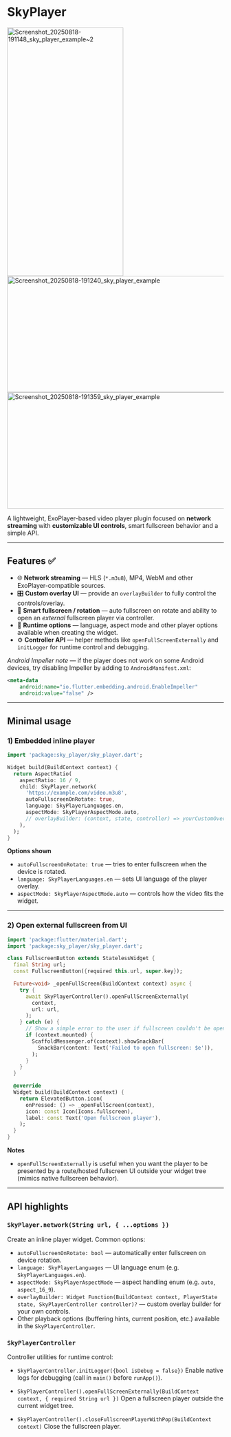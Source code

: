 # SkyPlayer

<img width="270" height="577" alt="Screenshot_20250818-191148_sky_player_example~2" src="https://github.com/user-attachments/assets/fc45463d-7e0b-4d4b-8964-6520035c88e0" />
<img width="600" height="270" alt="Screenshot_20250818-191240_sky_player_example" src="https://github.com/user-attachments/assets/6d168040-6967-471f-83fa-9c21848b12e8" />
<img width="600" height="270" alt="Screenshot_20250818-191359_sky_player_example" src="https://github.com/user-attachments/assets/7bf38c55-d29b-4622-b475-29d5ffd7d94e" />

A lightweight, ExoPlayer-based video player plugin focused on **network streaming** with **customizable UI controls**, smart fullscreen behavior and a simple API.

---

## Features ✅

- 🌐 **Network streaming** — HLS (`*.m3u8`), MP4, WebM and other ExoPlayer-compatible sources.
- 🎛️ **Custom overlay UI** — provide an `overlayBuilder` to fully control the controls/overlay.
- 📱 **Smart fullscreen / rotation** — auto fullscreen on rotate and ability to open an _external_ fullscreen player via controller.
- 🔧 **Runtime options** — language, aspect mode and other player options available when creating the widget.
- ⚙️ **Controller API** — helper methods like `openFullScreenExternally` and `initLogger` for runtime control and debugging.

_Android Impeller note_ — if the player does not work on some Android devices, try disabling Impeller by adding to `AndroidManifest.xml`:

```xml
<meta-data
    android:name="io.flutter.embedding.android.EnableImpeller"
    android:value="false" />
```

---

## Minimal usage

### 1) Embedded inline player

```dart
import 'package:sky_player/sky_player.dart';

Widget build(BuildContext context) {
  return AspectRatio(
    aspectRatio: 16 / 9,
    child: SkyPlayer.network(
      'https://example.com/video.m3u8',
      autoFullscreenOnRotate: true,
      language: SkyPlayerLanguages.en,
      aspectMode: SkyPlayerAspectMode.auto,
      // overlayBuilder: (context, state, controller) => yourCustomOverlay,
    ),
  );
}
```

**Options shown**

- `autoFullscreenOnRotate: true` — tries to enter fullscreen when the device is rotated.
- `language: SkyPlayerLanguages.en` — sets UI language of the player overlay.
- `aspectMode: SkyPlayerAspectMode.auto` — controls how the video fits the widget.

---

### 2) Open external fullscreen from UI

```dart
import 'package:flutter/material.dart';
import 'package:sky_player/sky_player.dart';

class FullscreenButton extends StatelessWidget {
  final String url;
  const FullscreenButton({required this.url, super.key});

  Future<void> _openFullScreen(BuildContext context) async {
    try {
      await SkyPlayerController().openFullScreenExternally(
        context,
        url: url,
      );
    } catch (e) {
      // Show a simple error to the user if fullscreen couldn't be opened
      if (context.mounted) {
        ScaffoldMessenger.of(context).showSnackBar(
          SnackBar(content: Text('Failed to open fullscreen: $e')),
        );
      }
    }
  }

  @override
  Widget build(BuildContext context) {
    return ElevatedButton.icon(
      onPressed: () => _openFullScreen(context),
      icon: const Icon(Icons.fullscreen),
      label: const Text('Open fullscreen player'),
    );
  }
}
```

**Notes**

- `openFullScreenExternally` is useful when you want the player to be presented by a route/hosted fullscreen UI outside your widget tree (mimics native fullscreen behavior).

---

## API highlights

### `SkyPlayer.network(String url, { ...options })`

Create an inline player widget. Common options:

- `autoFullscreenOnRotate: bool` — automatically enter fullscreen on device rotation.
- `language: SkyPlayerLanguages` — UI language enum (e.g. `SkyPlayerLanguages.en`).
- `aspectMode: SkyPlayerAspectMode` — aspect handling enum (e.g. `auto`, `aspect_16_9`).
- `overlayBuilder: Widget Function(BuildContext context, PlayerState state, SkyPlayerController controller)?` — custom overlay builder for your own controls.
- Other playback options (buffering hints, current position, etc.) available in the `SkyPlayerController`.

### `SkyPlayerController`

Controller utilities for runtime control:

- `SkyPlayerController.initLogger({bool isDebug = false})`
  Enable native logs for debugging (call in `main()` before `runApp()`).

- `SkyPlayerController().openFullScreenExternally(BuildContext context, { required String url })`
  Open a fullscreen player outside the current widget tree.

- `SkyPlayerController().closeFullscreenPlayerWithPop(BuildContext context)`
  Close the fullscreen player.
